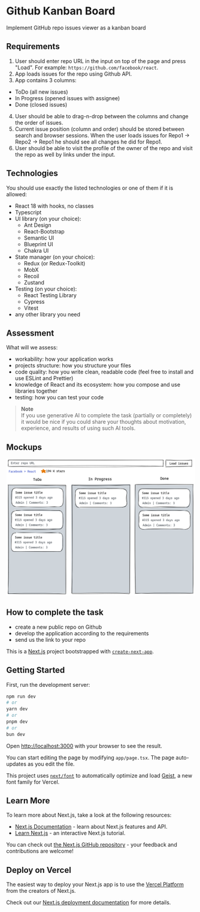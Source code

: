 # Github Kanban Board

Implement GitHub repo issues viewer as a kanban board

## Requirements

1. User should enter repo URL in the input on top of the page and press "Load". For example: `https://github.com/facebook/react`.
2. App loads issues for the repo using Github API.
3. App contains 3 columns:

- ToDo (all new issues)
- In Progress (opened issues with assignee)
- Done (closed issues)

4. User should be able to drag-n-drop between the columns and change the order of issues.
5. Current issue position (column and order) should be stored between search and browser sessions. When the user loads issues for Repo1 -> Repo2 -> Repo1 he should see all changes he did for Repo1.
6. User should be able to visit the profile of the owner of the repo and visit the repo as well by links under the input.

## Technologies

You should use exactly the listed technologies or one of them if it is allowed:

- React 18 with hooks, no classes
- Typescript
- UI library (on your choice):
  - Ant Design
  - React-Bootstrap
  - Semantic UI
  - Blueprint UI
  - Chakra UI
- State manager (on your choice):
  - Redux (or Redux-Toolkit)
  - MobX
  - Recoil
  - Zustand
- Testing (on your choice):
  - React Testing Library
  - Cypress
  - Vitest
- any other library you need

## Assessment

What will we assess:

- workability: how your application works
- projects structure: how you structure your files
- code quality: how you write clean, readable code (feel free to install and use ESLint and Prettier)
- knowledge of React and its ecosystem: how you compose and use libraries together
- testing: how you can test your code

> **Note**<br />
> If you use generative AI to complete the task (partially or completely) it would be nice if you could share your thoughts about motivation, experience, and results of using such AI tools.

## Mockups

![Design](./public/design.png)

## How to complete the task

- create a new public repo on Github
- develop the application according to the requirements
- send us the link to your repo

This is a [Next.js](https://nextjs.org) project bootstrapped with [`create-next-app`](https://nextjs.org/docs/app/api-reference/cli/create-next-app).

## Getting Started

First, run the development server:

```bash
npm run dev
# or
yarn dev
# or
pnpm dev
# or
bun dev
```

Open [http://localhost:3000](http://localhost:3000) with your browser to see the result.

You can start editing the page by modifying `app/page.tsx`. The page auto-updates as you edit the file.

This project uses [`next/font`](https://nextjs.org/docs/app/building-your-application/optimizing/fonts) to automatically optimize and load [Geist](https://vercel.com/font), a new font family for Vercel.

## Learn More

To learn more about Next.js, take a look at the following resources:

- [Next.js Documentation](https://nextjs.org/docs) - learn about Next.js features and API.
- [Learn Next.js](https://nextjs.org/learn) - an interactive Next.js tutorial.

You can check out [the Next.js GitHub repository](https://github.com/vercel/next.js) - your feedback and contributions are welcome!

## Deploy on Vercel

The easiest way to deploy your Next.js app is to use the [Vercel Platform](https://vercel.com/new?utm_medium=default-template&filter=next.js&utm_source=create-next-app&utm_campaign=create-next-app-readme) from the creators of Next.js.

Check out our [Next.js deployment documentation](https://nextjs.org/docs/app/building-your-application/deploying) for more details.
